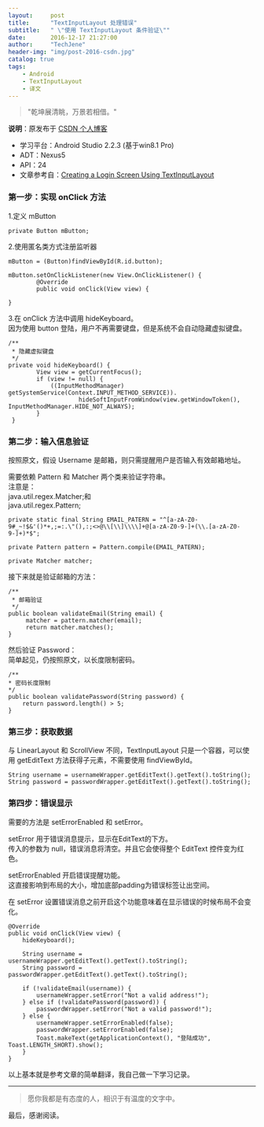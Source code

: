 ```yaml
---
layout:     post
title:      "TextInputLayout 处理错误"
subtitle:   " \"使用 TextInputLayout 条件验证\""
date:       2016-12-17 21:27:00
author:     "TechJene"
header-img: "img/post-2016-csdn.jpg"
catalog: true
tags:
    - Android
    - TextInputLayout
    - 译文
---
```

> "乾坤展清眺，万景若相借。"

**说明**：原发布于 [CSDN 个人博客](http://blog.csdn.net/yaoyuandemeili/article/details/53713826)

- 学习平台：Android Studio 2.2.3 (基于win8.1 Pro)
- ADT：Nexus5
- API：24
- 文章参考自：[Creating a Login Screen Using TextInputLayout](https://code.tutsplus.com/tutorials/creating-a-login-screen-using-textinputlayout--cms-24168)

### 第一步：实现 onClick 方法

1.定义 mButton
```
private Button mButton;
```
2.使用匿名类方式注册监听器
```
mButton = (Button)findViewById(R.id.button);

mButton.setOnClickListener(new View.OnClickListener() {
        @Override
        public void onClick(View view) {

}
```
3.在 onClick 方法中调用 hideKeyboard。  
因为使用 button 登陆，用户不再需要键盘，但是系统不会自动隐藏虚拟键盘。

```
/**
 * 隐藏虚拟键盘
 */
private void hideKeyboard() {
        View view = getCurrentFocus();
        if (view != null) {
            ((InputMethodManager) getSystemService(Context.INPUT_METHOD_SERVICE)).
                    hideSoftInputFromWindow(view.getWindowToken(), InputMethodManager.HIDE_NOT_ALWAYS);
        }
 }
```

### 第二步：输入信息验证
按照原文，假设 Username 是邮箱，则只需提醒用户是否输入有效邮箱地址。

需要依赖 Pattern 和 Matcher 两个类来验证字符串。  
注意是：  
java.util.regex.Matcher;和  
java.util.regex.Pattern;

```
private static final String EMAIL_PATERN = "^[a-zA-Z0-9#_~!$&'()*+,;=:.\"(),:;<>@\\[\\]\\\\]+@[a-zA-Z0-9-]+(\\.[a-zA-Z0-9-]+)*$";

private Pattern pattern = Pattern.compile(EMAIL_PATERN);

private Matcher matcher;
```
接下来就是验证邮箱的方法：

```
/**
 * 邮箱验证
 */
public boolean validateEmail(String email) {
     matcher = pattern.matcher(email);
     return matcher.matches();
}
```
然后验证 Password：  
简单起见，仍按照原文，以长度限制密码。

```
/**
* 密码长度限制
*/
public boolean validatePassword(String password) {
    return password.length() > 5;
}
```

### 第三步：获取数据
与 LinearLayout 和 ScrollView 不同，TextInputLayout 只是一个容器，可以使用 getEditText 方法获得子元素，不需要使用 findViewById。

```
String username = usernameWrapper.getEditText().getText().toString();
String password = passwordWrapper.getEditText().getText().toString();
```

### 第四步：错误显示
需要的方法是 setErrorEnabled 和 setError。

setError 用于错误消息提示，显示在EditText的下方。  
传入的参数为 null，错误消息将清空。并且它会使得整个 EditText 控件变为红色。

setErrorEnabled 开启错误提醒功能。  
这直接影响到布局的大小，增加底部padding为错误标签让出空间。

在 setError 设置错误消息之前开启这个功能意味着在显示错误的时候布局不会变化。



```
@Override
public void onClick(View view) {
    hideKeyboard();

    String username = usernameWrapper.getEditText().getText().toString();
    String password = passwordWrapper.getEditText().getText().toString();

    if (!validateEmail(username)) {
        usernameWrapper.setError("Not a valid address!");
    } else if (!validatePassword(password)) {
        passwordWrapper.setError("Not a valid password!");
    } else {
        usernameWrapper.setErrorEnabled(false);
        passwordWrapper.setErrorEnabled(false);
        Toast.makeText(getApplicationContext(), "登陆成功", Toast.LENGTH_SHORT).show();
    }
}
```
以上基本就是参考文章的简单翻译，我自己做一下学习记录。


---------
> 愿你我都是有态度的人，相识于有温度的文字中。

最后，感谢阅读。
